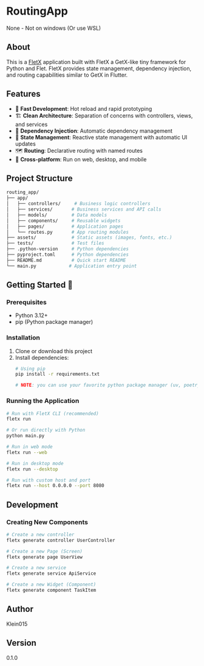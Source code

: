 # RoutingApp

None - Not on windows (Or use WSL)

## About

This is a [FletX](https://github.com/AllDotPy/FletX) application built with FletX a GetX-like tiny framework for Python and Flet. FletX provides state management, dependency injection, and routing capabilities similar to GetX in Flutter.

## Features

- 🚀 **Fast Development**: Hot reload and rapid prototyping
- 🏗️ **Clean Architecture**: Separation of concerns with controllers, views, and services
- 💉 **Dependency Injection**: Automatic dependency management
- 🔄 **State Management**: Reactive state management with automatic UI updates
- 🗺️ **Routing**: Declarative routing with named routes
- 📱 **Cross-platform**: Run on web, desktop, and mobile

## Project Structure

```sh
routing_app/
├── app/
│   ├── controllers/     # Business logic controllers
│   ├── services/       # Business services and API calls
│   ├── models/         # Data models
│   ├── components/     # Reusable widgets
│   ├── pages/          # Application pages
│   └── routes.py       # App routing modules
├── assets/             # Static assets (images, fonts, etc.)
├── tests/              # Test files
├── .python-version     # Python dependencies
├── pyproject.toml      # Python dependencies
├── README.md           # Quick start README
└── main.py            # Application entry point
```

## Getting Started 🚀

### Prerequisites

- Python 3.12+
- pip (Python package manager)

### Installation

1. Clone or download this project
2. Install dependencies:
   ```bash
   # Using pip
   pip install -r requirements.txt

   # NOTE: you can use your favorite python package manager (uv, poetry, pipenv etc...)
   ```

### Running the Application

```bash
# Run with FletX CLI (recommended)
fletx run

# Or run directly with Python
python main.py

# Run in web mode
fletx run --web

# Run in desktop mode
fletx run --desktop

# Run with custom host and port
fletx run --host 0.0.0.0 --port 8080
```

## Development

### Creating New Components

```bash
# Create a new controller
fletx generate controller UserController

# Create a new Page (Screen)
fletx generate page UserView

# Create a new service
fletx generate service ApiService

# Create a new Widget (Component)
fletx generate component TaskItem
```

## Author

Klein015

## Version

0.1.0
